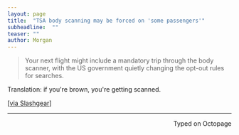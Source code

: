 ```yaml
---
layout: page
title:  "TSA body scanning may be forced on 'some passengers'"
subheadline:  ""
teaser: ""
author: Morgan
---
```


> Your next flight might include a mandatory trip through the body scanner, with the US government quietly changing the opt-out rules for searches.

Translation: if you're brown, you're getting scanned.

[[via Slashgear](http://www.slashgear.com/now-the-tsa-can-force-you-to-go-through-the-body-scanner-22419599/)]

 ---
<p align="right">Typed on Octopage</p>
